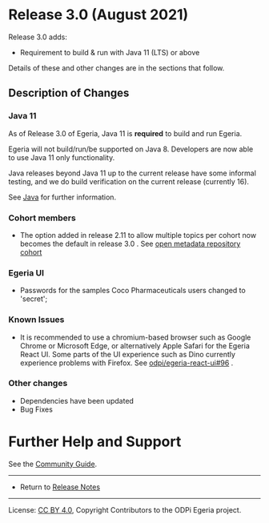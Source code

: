 <!-- SPDX-License-Identifier: CC-BY-4.0 -->
<!-- Copyright Contributors to the ODPi Egeria project. -->

# Release 3.0 (August 2021)

Release 3.0 adds:
* Requirement to build & run with Java 11 (LTS) or above

Details of these and other changes are in the sections that follow.

## Description of Changes

### Java 11 

As of Release 3.0 of Egeria, Java 11 is **required** to build and run Egeria.

Egeria will not build/run/be supported on Java 8. Developers are now able to use Java 11 only functionality.

Java releases beyond Java 11 up to the current release have some informal testing, and we do build verification on the current release (currently 16). 

See [Java](../developer-resources/languages/Java.md) for further information.

### Cohort members

* The option added in release 2.11 to allow multiple topics per cohort now becomes the default in release 3.0 . See [open metadata repository cohort](../open-metadata-implementation/admin-services/docs/concepts/cohort-member.md)

### Egeria UI
* Passwords for the samples Coco Pharmaceuticals users changed to 'secret';

### Known Issues

* It is recommended to use a chromium-based browser such as Google Chrome or Microsoft Edge, or alternatively Apple Safari for the Egeria React UI. Some parts of the UI experience such as Dino currently experience problems with Firefox. See [odpi/egeria-react-ui#96](https://github.com/odpi/egeria-react-ui/issues/96) .

### Other changes
* Dependencies have been updated
* Bug Fixes

# Further Help and Support

See the [Community Guide](../Community-Guide.md).

----
* Return to [Release Notes](.)
   
----
License: [CC BY 4.0](https://creativecommons.org/licenses/by/4.0/),
Copyright Contributors to the ODPi Egeria project.
